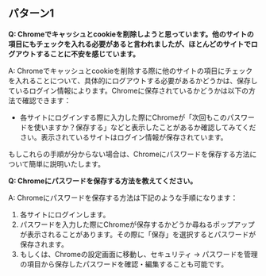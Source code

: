 ## パターン1

**Q: Chromeでキャッシュとcookieを削除しようと思っています。他のサイトの項目にもチェックを入れる必要があると言われましたが、ほとんどのサイトでログアウトすることに不安を感じています。**

A: Chromeでキャッシュとcookieを削除する際に他のサイトの項目にチェックを入れることについて、具体的にログアウトする必要があるかどうかは、保存しているログイン情報によります。Chromeに保存されているかどうかは以下の方法で確認できます：
- 各サイトにログインする際に入力した際にChromeが「次回もこのパスワードを使いますか？保存する」などと表示したことがあるか確認してみてください。表示されているサイトはログイン情報が保存されています。

もしこれらの手順が分からない場合は、Chromeにパスワードを保存する方法について簡単に説明いたします。

**Q: Chromeにパスワードを保存する方法を教えてください。**

A: Chromeにパスワードを保存する方法は下記のような手順になります：
1. 各サイトにログインします。
2. パスワードを入力した際にChromeが保存するかどうか尋ねるポップアップが表示されることがあります。その際に「保存」を選択するとパスワードが保存されます。
3. もしくは、Chromeの設定画面に移動し、セキュリティ → パスワードを管理 の項目から保存したパスワードを確認・編集することも可能です。
